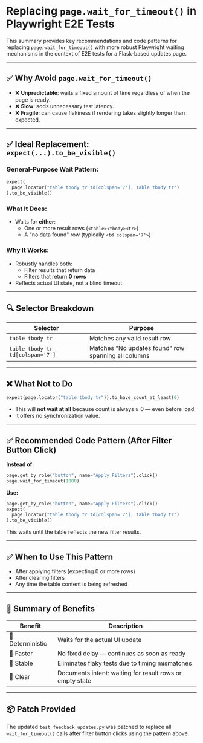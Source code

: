 # Replacing `page.wait_for_timeout()` in Playwright E2E Tests

This summary provides key recommendations and code patterns for replacing `page.wait_for_timeout()` with more robust Playwright waiting mechanisms in the context of E2E tests for a Flask-based updates page.

---

## ✅ Why Avoid `page.wait_for_timeout()`

- ❌ **Unpredictable**: waits a fixed amount of time regardless of when the page is ready.
- ❌ **Slow**: adds unnecessary test latency.
- ❌ **Fragile**: can cause flakiness if rendering takes slightly longer than expected.

---

## ✅ Ideal Replacement: `expect(...).to_be_visible()`

### General-Purpose Wait Pattern:

```python
expect(
  page.locator("table tbody tr td[colspan='7'], table tbody tr")
).to_be_visible()
```

### What It Does:

- Waits for **either**:
  - One or more result rows (`<table><tbody><tr>`)
  - A "no data found" row (typically `<td colspan='7'>`)

### Why It Works:

- Robustly handles both:
  - Filter results that return data
  - Filters that return **0 rows**
- Reflects actual UI state, not a blind timeout

---

## 🔍 Selector Breakdown

| Selector | Purpose |
|----------|---------|
| `table tbody tr` | Matches any valid result row |
| `table tbody tr td[colspan='7']` | Matches "No updates found" row spanning all columns |

---

## ❌ What Not to Do

```python
expect(page.locator("table tbody tr")).to_have_count_at_least(0)
```

- This will **not wait at all** because count is always ≥ 0 — even before load.
- It offers no synchronization value.

---

## ✅ Recommended Code Pattern (After Filter Button Click)

**Instead of:**
```python
page.get_by_role("button", name="Apply Filters").click()
page.wait_for_timeout(1000)
```

**Use:**
```python
page.get_by_role("button", name="Apply Filters").click()
expect(
  page.locator("table tbody tr td[colspan='7'], table tbody tr")
).to_be_visible()
```

This waits until the table reflects the new filter results.

---

## ✅ When to Use This Pattern

- After applying filters (expecting 0 or more rows)
- After clearing filters
- Any time the table content is being refreshed

---

## 🔁 Summary of Benefits

| Benefit | Description |
|---------|-------------|
| 🔄 Deterministic | Waits for the actual UI update |
| 🐢 Faster | No fixed delay — continues as soon as ready |
| 🧪 Stable | Eliminates flaky tests due to timing mismatches |
| 📖 Clear | Documents intent: waiting for result rows or empty state |

---

## 📦 Patch Provided

The updated `test_feedback_updates.py` was patched to replace all `wait_for_timeout()` calls after filter button clicks using the pattern above.

